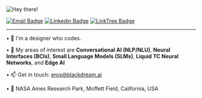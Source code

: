 ![Hey there!](https://media.tenor.com/acihnolEVYAAAAAC/goku-hi.gif)
 
[![Email Badge](https://img.shields.io/badge/-Email-c14438?style=flat-square&logo=Gmail&logoColor=white&link=mailto:eros@theotherEros.com)](mailto:eros@theotherEros.com)
[![Linkedin Badge](https://img.shields.io/badge/-LinkedIn-blue?style=flat-square&logo=Linkedin&logoColor=white&link=https://www.linkedin.com/in/erosmarcello)](https://www.linkedin.com/in/erosmarcello/)
[![LinkTree Badge](https://img.shields.io/badge/Press-12100E?style=flat-square&logo=medium&logoColor=green&link=https://linktr.ee/erosmarcello/)](https://linktr.ee/erosmarcello/)

--- 

• 🧠 I'm a designer who codes.

• 🖤 My areas of interest are **Conversational AI (NLP/NLU)**, **Neural Interfaces (BCIs)**, **Small Language Models (SLMs)**, **Liquid TC Neural Networks**, and  **Edge AI** 
    
• 📫 Get in touch: [eros@blackdream.ai](mailto:eros@blackdream.ai)
    
• 📍 NASA Ames Research Park, Moffett Field, California, USA
